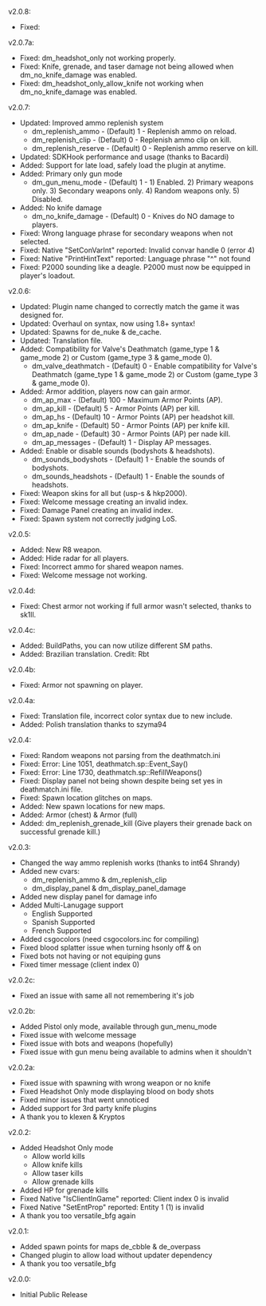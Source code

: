 v2.0.8:
- Fixed: 

v2.0.7a:
- Fixed: dm_headshot_only not working properly.
- Fixed: Knife, grenade, and taser damage not being allowed when dm_no_knife_damage was enabled.
- Fixed: dm_headshot_only_allow_knife not working when dm_no_knife_damage was enabled.

v2.0.7:
- Updated: Improved ammo replenish system
	- dm_replenish_ammo - (Default) 1 - Replenish ammo on reload.
	- dm_replenish_clip - (Default) 0 - Replenish ammo clip on kill.
	- dm_replenish_reserve - (Default) 0 - Replenish ammo reserve on kill.
- Updated: SDKHook performance and usage (thanks to Bacardi)
- Added: Support for late load, safely load the plugin at anytime.
- Added: Primary only gun mode
	- dm_gun_menu_mode - (Default) 1 - 1) Enabled. 2) Primary weapons only. 3) Secondary weapons only. 4) Random weapons only. 5) Disabled.
- Added: No knife damage
	- dm_no_knife_damage - (Default) 0 - Knives do NO damage to players.
- Fixed: Wrong language phrase for secondary weapons when not selected.
- Fixed: Native "SetConVarInt" reported: Invalid convar handle 0 (error 4)
- Fixed: Native "PrintHintText" reported: Language phrase "^" not found
- Fixed: P2000 sounding like a deagle. P2000 must now be equipped in player's loadout.

v2.0.6:
- Updated: Plugin name changed to correctly match the game it was designed for.
- Updated: Overhaul on syntax, now using 1.8+ syntax!
- Updated: Spawns for de_nuke & de_cache.
- Updated: Translation file.
- Added: Compatibility for Valve's Deathmatch (game_type 1 & game_mode 2) or Custom (game_type 3 & game_mode 0).
	- dm_valve_deathmatch - (Default) 0 - Enable compatibility for Valve's Deathmatch (game_type 1 & game_mode 2) or Custom (game_type 3 & game_mode 0).
- Added: Armor addition, players now can gain armor.
	- dm_ap_max - (Default) 100 - Maximum Armor Points (AP).
	- dm_ap_kill - (Default) 5 - Armor Points (AP) per kill.
	- dm_ap_hs - (Default) 10 - Armor Points (AP) per headshot kill.
	- dm_ap_knife - (Default) 50 - Armor Points (AP) per knife kill.
	- dm_ap_nade - (Default) 30 - Armor Points (AP) per nade kill.
	- dm_ap_messages - (Default) 1 - Display AP messages.
- Added: Enable or disable sounds (bodyshots & headshots).
	- dm_sounds_bodyshots - (Default) 1 - Enable the sounds of bodyshots.
	- dm_sounds_headshots - (Default) 1 - Enable the sounds of headshots.
- Fixed: Weapon skins for all but (usp-s & hkp2000).
- Fixed: Welcome message creating an invalid index.
- Fixed: Damage Panel creating an invalid index.
- Fixed: Spawn system not correctly judging LoS.

v2.0.5:
- Added: New R8 weapon.
- Added: Hide radar for all players.
- Fixed: Incorrect ammo for shared weapon names.
- Fixed: Welcome message not working.

v2.0.4d:
- Fixed: Chest armor not working if full armor wasn't selected, thanks to sk1ll.

v2.0.4c:
- Added: BuildPaths, you can now utilize different SM paths.
- Added: Brazilian translation. Credit: Rbt

v2.0.4b:
- Fixed: Armor not spawning on player.

v2.0.4a:
- Fixed: Translation file, incorrect color syntax due to new include.
- Added: Polish translation thanks to szyma94

v2.0.4:
- Fixed: Random weapons not parsing from the deathmatch.ini
- Fixed: Error: Line 1051, deathmatch.sp::Event_Say()
- Fixed: Error: Line 1730, deathmatch.sp::RefillWeapons()
- Fixed: Display panel not being shown despite being set yes in deathmatch.ini file.
- Fixed: Spawn location glitches on maps.
- Added: New spawn locations for new maps.
- Added: Armor (chest) & Armor (full)
- Added: dm_replenish_grenade_kill (Give players their grenade back on successful grenade kill.)

v2.0.3:
- Changed the way ammo replenish works (thanks to int64 Shrandy)
- Added new cvars:
	- dm_replenish_ammo & dm_replenish_clip
	- dm_display_panel & dm_display_panel_damage
- Added new display panel for damage info
- Added Multi-Lanugage support
	- English Supported
	- Spanish Supported
	- French Supported
- Added csgocolors (need csgocolors.inc for compiling)
- Fixed blood splatter issue when turning hsonly off & on
- Fixed bots not having or not equiping guns
- Fixed timer message (client index 0)

v2.0.2c:
- Fixed an issue with same all not remembering it's job

v2.0.2b:
- Added Pistol only mode, available through gun_menu_mode
- Fixed issue with welcome message
- Fixed issue with bots and weapons (hopefully)
- Fixed issue with gun menu being available to admins when it shouldn't

v2.0.2a:
- Fixed issue with spawning with wrong weapon or no knife
- Fixed Headshot Only mode displaying blood on body shots
- Fixed minor issues that went unnoticed
- Added support for 3rd party knife plugins
- A thank you to klexen & Kryptos

v2.0.2:
- Added Headshot Only mode
	- Allow world kills
	- Allow knife kills
	- Allow taser kills
	- Allow grenade kills
- Added HP for grenade kills
- Fixed Native "IsClientInGame" reported: Client index 0 is invalid
- Fixed Native "SetEntProp" reported: Entity 1 (1) is invalid
- A thank you too versatile_bfg again

v2.0.1:
- Added spawn points for maps de_cbble & de_overpass
- Changed plugin to allow load without updater dependency
- A thank you too versatile_bfg

v2.0.0:
- Initial Public Release